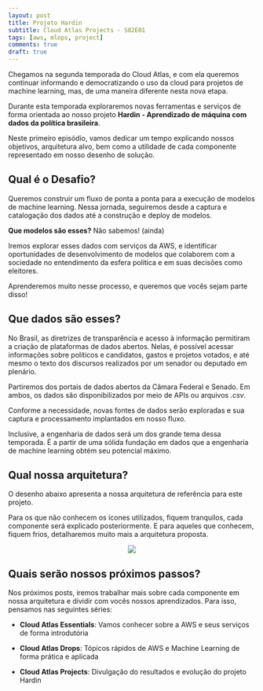 ```yaml
---
layout: post
title: Projeto Hardin
subtitle: Cloud Atlas Projects - S02E01
tags: [aws, mlops, project]
comments: true
draft: true
---
```


Chegamos na segunda temporada do Cloud Atlas, e com ela queremos continuar informando e democratizando o uso da cloud para projetos de machine learning, mas, de uma maneira diferente nesta nova etapa.

Durante esta temporada exploraremos novas ferramentas e serviços de forma orientada ao nosso projeto **Hardin - Aprendizado de máquina com dados da política brasileira**.

Neste primeiro episódio, vamos dedicar um tempo explicando nossos objetivos, arquitetura alvo, bem como a utilidade de cada componente representado em nosso desenho de solução.

## Qual é o Desafio?

Queremos construir um fluxo de ponta a ponta para a execução de modelos de machine learning. Nessa jornada, seguiremos desde a captura e catalogação dos dados até a construção e deploy de modelos.

**Que modelos são esses?** Não sabemos! (ainda)

Iremos explorar esses dados com serviços da AWS, e identificar oportunidades de desenvolvimento de modelos que colaborem com a sociedade no entendimento da esfera política e em suas decisões como eleitores.

Aprenderemos muito nesse processo, e queremos que vocês sejam parte disso!

## Que dados são esses?

No Brasil, as diretrizes de transparência e acesso à informação permitiram a criação de plataformas de dados abertos. Nelas, é possível acessar informações sobre políticos e candidatos, gastos e projetos votados, e até mesmo o texto dos discursos realizados por um senador ou deputado em plenário.

Partiremos dos portais de dados abertos da Câmara Federal e Senado. Em ambos, os dados são disponibilizados por meio de APIs ou arquivos *.csv*.

Conforme a necessidade, novas fontes de dados serão exploradas e sua captura e processamento implantados em nosso fluxo.

Inclusive, a engenharia de dados será um dos grande tema dessa temporada. É a partir de uma sólida fundação em dados que a engenharia de machine learning obtém seu potencial máximo.

## Qual nossa arquitetura?

O desenho abaixo apresenta a nossa arquitetura de referência para este projeto. 

Para os que não conhecem os ícones utilizados, fiquem tranquilos, cada componente será explicado posteriormente. E para aqueles que conhecem, fiquem frios, detalharemos muito mais a arquitetura proposta.

<p style="text-align: center"><img src="https://i.imgur.com/LqQFSg6.png"></p>

## Quais serão nossos próximos passos?

Nos próximos posts, iremos trabalhar mais sobre cada componente em nossa arquitetura e dividir com vocês nossos aprendizados. Para isso, pensamos nas seguintes séries:

- **Cloud Atlas Essentials**: Vamos conhecer sobre a AWS e seus serviços de forma introdutória

- **Cloud Atlas Drops**: Tópicos rápidos de AWS e Machine Learning de forma prática e aplicada

- **Cloud Atlas Projects**: Divulgação do resultados e evolução do projeto Hardin
